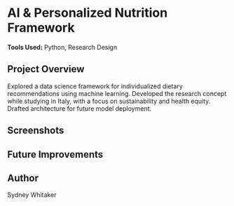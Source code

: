 # AI & Personalized Nutrition Framework

**Tools Used:** Python, Research Design

## Project Overview
Explored a data science framework for individualized dietary recommendations using machine learning. Developed the research concept while studying in Italy, with a focus on sustainability and health equity. Drafted architecture for future model deployment.

## Screenshots


## Future Improvements


## Author
Sydney Whitaker
